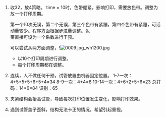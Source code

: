 1. 收32，放4策略。
	time = 10时，色带绷紧，影响打印，需要放色带。调整为放一个打印周期。

	第一个10次无误，第二个无误，第三个色带有紧蹦，第四个色带有紧蹦，可活动量较少。程序方面根据步进量调整。色					
	带直接可设为一个系数进行干预。

	可以尝试从两方面调整，!![0009.jpg_wh1200.jpg](1)
	- 以10个打印周期进行调整。
		![]()
	- 每个打印周期都在调整。
		
2. 连续，人不做任何干预，试管放置由机器固定位置。
	1-7一次：4+5+5+5+6+5+4=34
	8-9一次：4+4=8
	10-14一次：4+6+2+5+6=23
	总打码：14*6=84    识别：65
3. 夹紧结构会抬高试管，导致每次打印位置发生变化，影响打印效果。
4. 遇到试管盖子歪斜，结构无法卡正的情况，希望引起重视。